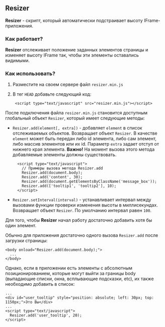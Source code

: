 Resizer
------

**Resizer** - скрипт, который автоматически подстраивает высоту IFrame-приложения.

### Как работает?

**Resizer** отслеживает положение заданных элементов страницы и изменяет высоту IFrame так, чтобы эти элементы оставались видимыми.

### Как использовать?

1. Разместите на своем сервере файл `resizer.min.js`
2. В тег `HEAD` добавьте следующий код:

        <script type="text/javascript" src="resizer.min.js"></script>

После подключения файла `resizer.min.js` становится доступным глобальный объект `Resizer`, который имеет следующие методы:

* `Resizer.add(element[, extra])` - добавляет `element` в список отслеживаемых объектов. Возвращает объект `Resizer`. В качестве `element` может быть передан либо id элемента, либо сам элемент, либо массив элементов или их id. Параметр `extra` задает отступ от нижнего края элемента. **Важно!** На момент вызова этого метода добавляемые элементы должны существовать.

        <script type="text/javascript">
          // Примеры вызова метода Resizer.add
          Resizer.add(document.body);
          Resizer.add('content', 30);
          Resizer.add(document.getElementsByClassName('message_box'));
          Resizer.add(['tooltip1', 'tooltip2'], 10);
        </script>

* `Resizer.setInterval(interval)` - устанавливает интервал между вызовами функции проверки изменения высоты в миллисекундах. Возвращает объект `Resizer`. По умолчанию интервал равен `100`.

Для того, чтобы **Resizer** начал работу достаточно добавить хотя бы один элемент.

Обычно для приложения достаточно одного вызова `Resizer.add` после загрузки страницы:

    <body onload="Resizer.add(document.body);">
      ...
    </body>

Однако, если в приложении есть элементы с абсолютным позиционированием, которые могут выйти за границы body (выпадающие списки, окна, всплывающие подсказки, etc), их также необходимо добавить в список:

    ...
    <div id="user_tooltip" style="position: absolute; left: 30px; top: 1150px;">Это Вы</div>
    ...
    <script type="text/javascript">
      Resizer.add('user_tooltip', 20);
    </script>
